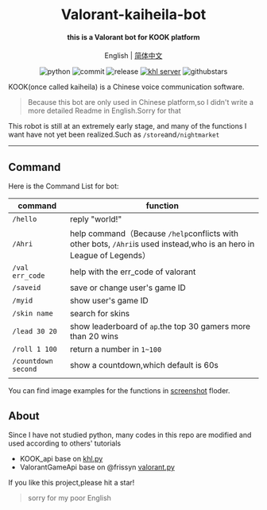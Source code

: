 <h1 align="center">Valorant-kaiheila-bot</h1>


<h4 align="center">this is a Valorant bot for KOOK platform</h4>


<div align="center">

English | [简体中文](./README.md)

![python](https://img.shields.io/badge/Python-3.8%2B-green) ![commit](https://img.shields.io/github/last-commit/Aewait/Valorant-kaiheila-bot) ![release](https://img.shields.io/github/v/release/Aewait/Valorant-kaiheila-bot)
[![khl server](https://www.kaiheila.cn/api/v3/badge/guild?guild_id=3566823018281801&style=3)](https://kaihei.co/oqz7Xg) ![githubstars](https://img.shields.io/github/stars/Aewait/Valorant-kaiheila-bot?style=social)

</div>

KOOK(once called kaiheila) is a Chinese voice communication software.

>Because this bot are only used in Chinese platform,so I didn't write a more detailed Readme in English.Sorry for that

This robot is still at an extremely early stage, and many of the functions I want have not yet been realized.Such as `/store`and`/nightmarket`

---

## Command

Here is the Command List for bot:


| command             | function                                                     |
| ------------------- | ------------------------------------------------------------ |
| `/hello`            | reply "world!"                                               |
| `/Ahri`             | help command（Because `/help`conflicts with other bots, `/Ahri`is used instead,who is an hero in League of Legends） |
| `/val err_code`     | help with the err_code of valorant                           |
| `/saveid`           | save or change user's game ID                                |
| `/myid`             | show user's game ID                                          |
| `/skin name`        | search for skins                                             |
| `/lead 30 20`       | show leaderboard of `ap`.the top 30 gamers more than 20 wins |
| `/roll 1 100`       | return a number in `1~100`                                   |
| `/countdown second` | show a countdown,which default is 60s                        |
|                     |                                                              |
You can find image examples for the functions in [screenshot](./screenshot) floder.


## About
Since I have not studied python, many codes in this repo are modified and used according to others' tutorials
* KOOK_api base on [khl.py](https://github.com/TWT233/khl.py)
* ValorantGameApi base on @frissyn  [valorant.py](https://github.com/frissyn/valorant.py/)

If you like this project,please hit a star!

> sorry for my poor English